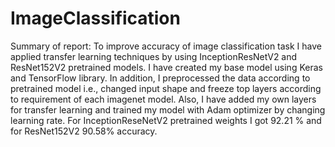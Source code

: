 # ImageClassification

Summary of report:
To improve accuracy of image classification task I have applied transfer learning techniques by using InceptionResNetV2 and ResNet152V2 pretrained models. I have created my base model using Keras and TensorFlow library. In addition, I preprocessed the data according to pretrained model i.e., changed input shape and freeze top layers according to requirement of each imagenet model. Also, I have added my own layers for transfer learning and trained my model with Adam optimizer by changing learning rate. For InceptionReseNetV2 pretrained weights I got 92.21 % and for ResNet152V2 90.58% accuracy.
